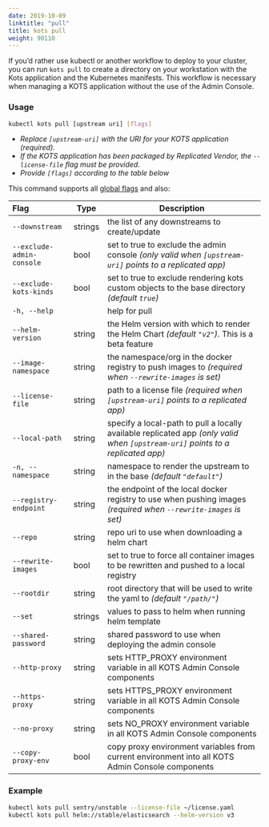 ```yaml
---
date: 2019-10-09
linktitle: "pull"
title: kots pull
weight: 90110
---
```


If you’d rather use kubectl or another workflow to deploy to your cluster, you can run `kots pull` to create a directory on your workstation with the Kots application and the Kubernetes manifests. 
This workflow is necessary when managing a KOTS application without the use of the Admin Console.

### Usage
```bash
kubectl kots pull [upstream uri] [flags]
```
* _Replace `[upstream-uri]` with the URI for your KOTS application (required)._
* _If the KOTS application has been packaged by Replicated Vendor, the `--license-file` flag must be provided._
* _Provide `[flags]` according to the table below_

This command supports all [global flags](/kots-cli/global-flags/) and also:


| Flag                 | Type | Description |
|:----------------------|------|-------------|
| `--downstream` |  strings |  the list of any downstreams to create/update |
| `--exclude-admin-console` |  bool  |  set to true to exclude the admin console _(only valid when `[upstream-uri]` points to a replicated app)_ |
| `--exclude-kots-kinds` |  bool  | set to true to exclude rendering kots custom objects to the base directory _(default `true`)_ |
| `-h, --help`  |          |  help for pull |
| `--helm-version` | string | the Helm version with which to render the Helm Chart _(default `"v2"`)_. This is a beta feature |
| `--image-namespace` |  string  |  the namespace/org in the docker registry to push images to _(required when `--rewrite-images` is set)_ |
| `--license-file` |  string |   path to a license file _(required when `[upstream-uri]` points to a replicated app)_ |
| `--local-path` |  string   |   specify a local-path to pull a locally available replicated app _(only valid when `[upstream-uri]` points to a replicated app)_ |
| `-n, --namespace` |  string      |   namespace to render the upstream to in the base _(default `"default"`)_ |
| `--registry-endpoint` |  string  |   the endpoint of the local docker registry to use when pushing images _(required when `--rewrite-images` is set)_|
| `--repo`  | string  |   repo uri to use when downloading a helm chart |
| `--rewrite-images` |  bool   |  set to true to force all container images to be rewritten and pushed to a local registry |
| `--rootdir` |  string  |  root directory that will be used to write the yaml to _(default `"/path/"`)_ |
| `--set`  | strings  |  values to pass to helm when running helm template |
| `--shared-password` | string  | shared password to use when deploying the admin console |
| `--http-proxy` | string | sets HTTP_PROXY environment variable in all KOTS Admin Console components |
| `--https-proxy` | string | sets HTTPS_PROXY environment variable in all KOTS Admin Console components |
| `--no-proxy` | string | sets NO_PROXY environment variable in all KOTS Admin Console components |
| `--copy-proxy-env` | bool | copy proxy environment variables from current environment into all KOTS Admin Console components |

### Example
```bash
kubectl kots pull sentry/unstable --license-file ~/license.yaml
kubectl kots pull helm://stable/elasticsearch --helm-version v3
```
